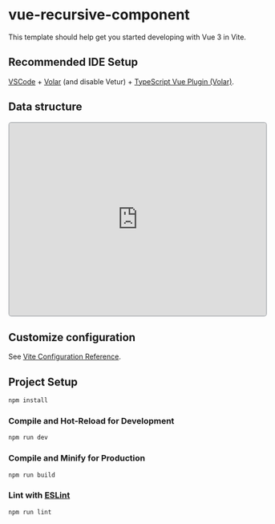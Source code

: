 # vue-recursive-component

This template should help get you started developing with Vue 3 in Vite.

## Recommended IDE Setup

[VSCode](https://code.visualstudio.com/) + [Volar](https://marketplace.visualstudio.com/items?itemName=Vue.volar) (and disable Vetur) + [TypeScript Vue Plugin (Volar)](https://marketplace.visualstudio.com/items?itemName=Vue.vscode-typescript-vue-plugin).

## Data structure

<iframe src="https://jsoncrack.com/widget?json=%5B%5B%22label%22%2C%22id%22%2C%22options%22%2C%22a%7C0%7C1%7C2%22%2C%22Created%20at%22%2C%22n%7C1%22%2C%22children%22%2C%22a%7C0%7C1%7C6%22%2C%22Is%20equals%22%2C%22type%22%2C%22a%7C9%7C0%7C1%22%2C%22date%22%2C%22Date%22%2C%22n%7C4%22%2C%22o%7CA%7CB%7CC%7CD%22%2C%22a%7CE%22%2C%22o%7C7%7C8%7C5%7CF%22%2C%22a%7CG%22%2C%22o%7C3%7C4%7C5%7CH%22%2C%22Active%22%2C%22n%7C2%22%2C%22a%7C0%7C1%22%2C%22Is%20true%22%2C%22n%7C3%22%2C%22o%7CL%7CM%7CN%22%2C%22Is%20false%22%2C%22o%7CL%7CP%7CD%22%2C%22a%7CO%7CQ%22%2C%22o%7C3%7CJ%7CK%7CR%22%2C%22a%7CI%7CS%22%5D%2C%22T%22%5D" width="512" height="384" style="border: 2px solid #b9bbbe; border-radius: 6px;"></iframe>

## Customize configuration

See [Vite Configuration Reference](https://vitejs.dev/config/).

## Project Setup

```sh
npm install
```

### Compile and Hot-Reload for Development

```sh
npm run dev
```

### Compile and Minify for Production

```sh
npm run build
```

### Lint with [ESLint](https://eslint.org/)

```sh
npm run lint
```
